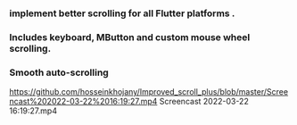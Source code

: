 ### implement better scrolling for all Flutter platforms .

### Includes keyboard, MButton and custom mouse wheel scrolling.

### Smooth auto-scrolling
https://github.com/hosseinkhojany/Improved_scroll_plus/blob/master/Screencast%202022-03-22%2016:19:27.mp4
Screencast 2022-03-22 16:19:27.mp4
